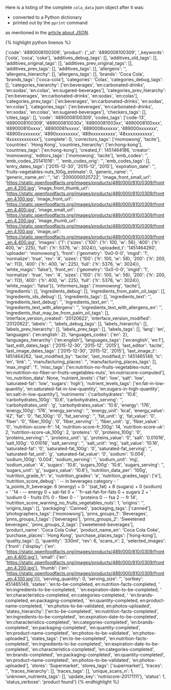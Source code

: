 ---
---

Here is a listing of the complete `cola_data` json object after it was:

* converted to a Python dictionary
* printed out by the `pprint` command

as mentioned in the [article about JSON](/topics/json/).

{% highlight python linenos %}

{'code': '4890008100309',
 'product': {'_id': '4890008100309',
             '_keywords': ['cola', 'coca', 'coke'],
             'additives_debug_tags': [],
             'additives_old_tags': [],
             'additives_original_tags': [],
             'additives_prev_original_tags': [],
             'additives_prev_tags': [],
             'additives_tags': [],
             'allergens': '',
             'allergens_hierarchy': [],
             'allergens_tags': [],
             'brands': 'Coca Cola',
             'brands_tags': ['coca-cola'],
             'categories': 'Colas',
             'categories_debug_tags': [],
             'categories_hierarchy': ['en:beverages',
                                      'en:carbonated-drinks',
                                      'en:sodas',
                                      'en:colas',
                                      'en:sugared-beverages'],
             'categories_prev_hierarchy': ['en:beverages',
                                           'en:carbonated-drinks',
                                           'en:sodas',
                                           'en:colas'],
             'categories_prev_tags': ['en:beverages',
                                      'en:carbonated-drinks',
                                      'en:sodas',
                                      'en:colas'],
             'categories_tags': ['en:beverages',
                                 'en:carbonated-drinks',
                                 'en:sodas',
                                 'en:colas',
                                 'en:sugared-beverages'],
             'checkers_tags': [],
             'cities_tags': [],
             'code': '4890008100309',
             'codes_tags': ['code-13',
                            '4890008100309',
                            '489000810030x',
                            '48900081003xx',
                            '4890008100xxx',
                            '489000810xxxx',
                            '48900081xxxxx',
                            '4890008xxxxxx',
                            '489000xxxxxxx',
                            '48900xxxxxxxx',
                            '4890xxxxxxxxx',
                            '489xxxxxxxxxx',
                            '48xxxxxxxxxxx',
                            '4xxxxxxxxxxxx'],
             'complete': 0,
             'correctors_tags': ['momowong', 'tacite'],
             'countries': 'Hong Kong',
             'countries_hierarchy': ['en:hong-kong'],
             'countries_tags': ['en:hong-kong'],
             'created_t': 1451464186,
             'creator': 'momowong',
             'editors_tags': ['momowong', 'tacite'],
             'emb_codes': '',
             'emb_codes_20141016': '',
             'emb_codes_orig': '',
             'emb_codes_tags': [],
             'entry_dates_tags': ['2015-12-30', '2015-12', '2015'],
             'expiration_date': '',
             'fruits-vegetables-nuts_100g_estimate': 0,
             'generic_name': '',
             'generic_name_en': '',
             'id': '2000000025722',
             'image_front_small_url': 'https://static.openfoodfacts.org/images/products/489/000/810/0309/front_en.4.200.jpg',
             'image_front_thumb_url': 'https://static.openfoodfacts.org/images/products/489/000/810/0309/front_en.4.100.jpg',
             'image_front_url': 'https://static.openfoodfacts.org/images/products/489/000/810/0309/front_en.4.400.jpg',
             'image_small_url': 'https://static.openfoodfacts.org/images/products/489/000/810/0309/front_en.4.200.jpg',
             'image_thumb_url': 'https://static.openfoodfacts.org/images/products/489/000/810/0309/front_en.4.100.jpg',
             'image_url': 'https://static.openfoodfacts.org/images/products/489/000/810/0309/front_en.4.400.jpg',
             'images': {'1': {'sizes': {'100': {'h': 100, 'w': 56},
                                        '400': {'h': 400, 'w': 225},
                                        'full': {'h': 5376, 'w': 3024}},
                              'uploaded_t': '1451464260',
                              'uploader': 'momowong'},
                        'front': {'geometry': '0x0-0-0',
                                  'imgid': '1',
                                  'normalize': 'true',
                                  'rev': '4',
                                  'sizes': {'100': {'h': 100, 'w': 56},
                                            '200': {'h': 200, 'w': 113},
                                            '400': {'h': 400, 'w': 225},
                                            'full': {'h': 5376, 'w': 3024}},
                                  'white_magic': 'false'},
                        'front_en': {'geometry': '0x0-0-0',
                                     'imgid': '1',
                                     'normalize': 'true',
                                     'rev': '4',
                                     'sizes': {'100': {'h': 100, 'w': 56},
                                               '200': {'h': 200, 'w': 113},
                                               '400': {'h': 400, 'w': 225},
                                               'full': {'h': 5376, 'w': 3024}},
                                     'white_magic': 'false'}},
             'informers_tags': ['momowong', 'tacite'],
             'ingredients': [],
             'ingredients_debug': [],
             'ingredients_from_palm_oil_tags': [],
             'ingredients_ids_debug': [],
             'ingredients_tags': [],
             'ingredients_text': '',
             'ingredients_text_debug': '',
             'ingredients_text_en': '',
             'ingredients_text_with_allergens': '',
             'ingredients_text_with_allergens_en': '',
             'ingredients_that_may_be_from_palm_oil_tags': [],
             'interface_version_created': '20120622',
             'interface_version_modified': '20120622',
             'labels': '',
             'labels_debug_tags': [],
             'labels_hierarchy': [],
             'labels_prev_hierarchy': [],
             'labels_prev_tags': [],
             'labels_tags': [],
             'lang': 'en',
             'languages': {'en:english': 2},
             'languages_codes': {'en': 2},
             'languages_hierarchy': ['en:english'],
             'languages_tags': ['en:english', 'en:1'],
             'last_edit_dates_tags': ['2015-12-30', '2015-12', '2015'],
             'last_editor': 'tacite',
             'last_image_dates_tags': ['2015-12-30', '2015-12', '2015'],
             'last_image_t': 1451464262,
             'last_modified_by': 'tacite',
             'last_modified_t': 1451465149,
             'lc': 'en',
             'link': '',
             'manufacturing_places': '',
             'manufacturing_places_tags': [],
             'max_imgid': '1',
             'misc_tags': ['en:nutrition-no-fruits-vegetables-nuts',
                           'en:nutrition-no-fiber-or-fruits-vegetables-nuts',
                           'en:nutriscore-computed'],
             'no_nutrition_data': None,
             'nutrient_levels': {'fat': 'low',
                                 'salt': 'low',
                                 'saturated-fat': 'low',
                                 'sugars': 'high'},
             'nutrient_levels_tags': ['en:fat-in-low-quantity',
                                      'en:saturated-fat-in-low-quantity',
                                      'en:sugars-in-high-quantity',
                                      'en:salt-in-low-quantity'],
             'nutriments': {'carbohydrates': '10.6',
                            'carbohydrates_100g': '10.6',
                            'carbohydrates_serving': '',
                            'carbohydrates_unit': 'g',
                            'carbohydrates_value': '10.6',
                            'energy': '176',
                            'energy_100g': '176',
                            'energy_serving': '',
                            'energy_unit': 'kcal',
                            'energy_value': '42',
                            'fat': '0',
                            'fat_100g': '0',
                            'fat_serving': '',
                            'fat_unit': 'g',
                            'fat_value': '0',
                            'fiber': '0',
                            'fiber_100g': '0',
                            'fiber_serving': '',
                            'fiber_unit': 'g',
                            'fiber_value': '0',
                            'nutrition-score-fr': 14,
                            'nutrition-score-fr_100g': 14,
                            'nutrition-score-uk': 2,
                            'nutrition-score-uk_100g': 2,
                            'proteins': '0',
                            'proteins_100g': '0',
                            'proteins_serving': '',
                            'proteins_unit': 'g',
                            'proteins_value': '0',
                            'salt': '0.01016',
                            'salt_100g': '0.01016',
                            'salt_serving': '',
                            'salt_unit': 'mg',
                            'salt_value': '10.16',
                            'saturated-fat': '0',
                            'saturated-fat_100g': '0',
                            'saturated-fat_serving': '',
                            'saturated-fat_unit': 'g',
                            'saturated-fat_value': '0',
                            'sodium': '0.004',
                            'sodium_100g': '0.004',
                            'sodium_serving': '',
                            'sodium_unit': 'mg',
                            'sodium_value': '4',
                            'sugars': '10.6',
                            'sugars_100g': '10.6',
                            'sugars_serving': '',
                            'sugars_unit': 'g',
                            'sugars_value': '10.6'},
             'nutrition_data_per': '100g',
             'nutrition_grade_fr': 'e',
             'nutrition_grades': 'e',
             'nutrition_grades_tags': ['e'],
             'nutrition_score_debug': ' -- in beverages category - '
                                      'a_points_fr_beverage: 6 (energy) + 0 '
                                      '(sat_fat) + 8 (sugars) + 0 (sodium) = '
                                      '14 -  -- energy 0 + sat-fat 0 + '
                                      'fr-sat-fat-for-fats 0 + sugars 2 + '
                                      'sodium 0 - fruits 0% 0 - fiber 0 - '
                                      'proteins 0 -- fsa 2 -- fr 14',
             'nutrition_score_warning_no_fruits_vegetables_nuts': 1,
             'origins': '',
             'origins_tags': [],
             'packaging': 'Canned',
             'packaging_tags': ['canned'],
             'photographers_tags': ['momowong'],
             'pnns_groups_1': 'Beverages',
             'pnns_groups_1_tags': ['beverages'],
             'pnns_groups_2': 'Sweetened beverages',
             'pnns_groups_2_tags': ['sweetened-beverages'],
             'product_name': 'Coca Cola Coke',
             'product_name_en': 'Coca Cola Coke',
             'purchase_places': 'Hong Kong',
             'purchase_places_tags': ['hong-kong'],
             'quality_tags': [],
             'quantity': '330ml',
             'rev': 6,
             'scans_n': 2,
             'selected_images': {'front': {'display': {'en': 'https://static.openfoodfacts.org/images/products/489/000/810/0309/front_en.4.400.jpg'},
                                           'small': {'en': 'https://static.openfoodfacts.org/images/products/489/000/810/0309/front_en.4.200.jpg'},
                                           'thumb': {'en': 'https://static.openfoodfacts.org/images/products/489/000/810/0309/front_en.4.100.jpg'}}},
             'serving_quantity': 0,
             'serving_size': '',
             'sortkey': 451465149,
             'states': 'en:to-be-completed, en:nutrition-facts-completed, '
                       'en:ingredients-to-be-completed, '
                       'en:expiration-date-to-be-completed, '
                       'en:characteristics-completed, en:categories-completed, '
                       'en:brands-completed, en:packaging-completed, '
                       'en:quantity-completed, en:product-name-completed, '
                       'en:photos-to-be-validated, en:photos-uploaded',
             'states_hierarchy': ['en:to-be-completed',
                                  'en:nutrition-facts-completed',
                                  'en:ingredients-to-be-completed',
                                  'en:expiration-date-to-be-completed',
                                  'en:characteristics-completed',
                                  'en:categories-completed',
                                  'en:brands-completed',
                                  'en:packaging-completed',
                                  'en:quantity-completed',
                                  'en:product-name-completed',
                                  'en:photos-to-be-validated',
                                  'en:photos-uploaded'],
             'states_tags': ['en:to-be-completed',
                             'en:nutrition-facts-completed',
                             'en:ingredients-to-be-completed',
                             'en:expiration-date-to-be-completed',
                             'en:characteristics-completed',
                             'en:categories-completed',
                             'en:brands-completed',
                             'en:packaging-completed',
                             'en:quantity-completed',
                             'en:product-name-completed',
                             'en:photos-to-be-validated',
                             'en:photos-uploaded'],
             'stores': 'Supermarket',
             'stores_tags': ['supermarket'],
             'traces': '',
             'traces_hierarchy': [],
             'traces_tags': [],
             'unique_scans_n': 1,
             'unknown_nutrients_tags': [],
             'update_key': 'nutriscore-20171111'},
 'status': 1,
 'status_verbose': 'product found'}
{% endhighlight %}
